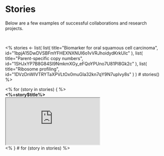 # Stories

Below are a few examples of successful collaborations and research
projects.  

</br>

<%
stories <- list(
  list(
    title="Biomarker for oral squamous cell carcinoma",
    id="1bpjA15DwDVSBFmYFHEXNXNUI6o1vVRJhoidydKrkUIc"
  ),
  list(
    title="Parent-specific copy numbers",
    id="1SHJxYP7B8G84Sl9NmkmXGy_eFQoYPUno7U81PI8Gk2c"
  ),
  list(
    title="Ribosome profiling",
    id="1DVzDnWIVTRYTaXPVLtOx0muGIa32kn7qY9N7upIvy8s"
  )
) # stories()
%>

<div class="row">
<% for (story in stories) { %>
 <div class="col-xs-12 col-md-6">
  <div class="panel panel-default" style="max-width: 480px;">
   <div class="panel-heading" style="font-weight: bold;"><%=story$title%></div>
   <div class="embed-responsive embed-responsive-4by3">
    <iframe src="https://docs.google.com/presentation/d/<%=story$id%>/embed?start=false&amp;loop=false&amp;delayms=3000"
     mozallowfullscreen="true" webkitallowfullscreen="true" allowfullscreen>
    </iframe>
   </div>
  </div>
 </div>
<% } # for (story in stories) %>
</div>

